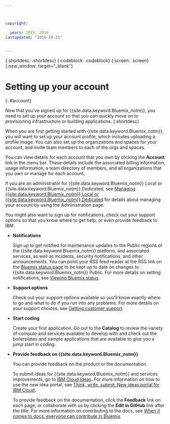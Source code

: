 ```yaml
---



copyright:

  years: 2015, 2016
lastupdated: "2016-10-23"


---
```


{:shortdesc: .shortdesc}
{:codeblock: .codeblock}
{:screen: .screen}
{:new_window: target="_blank"}


# Setting up your account
{: #account}

Now that you've signed up for {{site.data.keyword.Bluemix_notm}}, you need to set up your account so that you can quickly move on to provisioning infrastructure or building applications.
{:shortdesc}

When you are first getting started with {{site.data.keyword.Bluemix_notm}}, you will want to set up your account profile, which includes uploading a profile image. You can also set up the organizations and spaces for your account, and invite team members to each of the orgs and spaces. 

You can view details for each account that you own by clicking the **Account** link in the menu bar. These details include the associated billing information, usage information, a team directory of members, and all organizations that you own or manage for each account, 

If you are an administrator for {{site.data.keyword.Bluemix_notm}} Local or {{site.data.keyword.Bluemix_notm}} Dedicated, see [Managing {{site.data.keyword.Bluemix_notm}} Local or {{site.data.keyword.Bluemix_notm}} Dedicated](/docs/admin/index.html#mng) for details about managing your account by using the Administration page.

You might also want to sign up for notifications, check out your support options so that you know where to get help, or even provide feedback to IBM.  

- **Notifications** 
  
  Sign up to get notified for maintenance updates to the Public regions of the {{site.data.keyword.Bluemix_notm}} platform, and associated services, as well as incidents, security notifications, and other announcements. You can point your RSS feed reader at the RSS link on the [Bluemix status page](http://ibm.biz/Bluemixstatus) to be kept up to date on changes to {{site.data.keyword.Bluemix_notm}} Public.  For more details on setting notifications, see [Viewing Bluemix status](/docs/support/index.html#viewing-bluemix-status).

- **Support options** 
  
  Check out your support options available so you'll know exactly where to go and what to do if you run into any problems. For more details on your support choices, see [Getting  customer support](/docs/support/index.html#getting-customer-support).

- **Start coding** 
  
  Create your first application. Go out to the **Catalog** to review the variety of compute and services available to develop with and check out the boilerplates and sample applications that are available to give you a jump start in coding.

- **Provide feedback on {{site.data.keyword.Bluemix_notm}}** 
  
  You can provide feedback on the product or the documentation. 
  
  To submit ideas for {{site.data.keyword.Bluemix_notm}} and services improvements, go to [IBM Cloud Ideas](https://ibmcloud.ideas.aha.io). For more information on how to use the new idea portal, see [Think, write, submit: New ideas portal for IBM Cloud](https://developer.ibm.com/bluemix/2016/10/05/think-write-submit/). 
  
  To provide feedback on the documentation, click the **Feedback** link on each page, or collaborate with us by clicking the **Edit in GitHub** link after the title. For more information on contributing to the docs, see [When it comes to docs, everyone can contribute in Bluemix](https://developer.ibm.com/bluemix/2016/01/13/bluemix-docs-now-open-source-on-github/).


